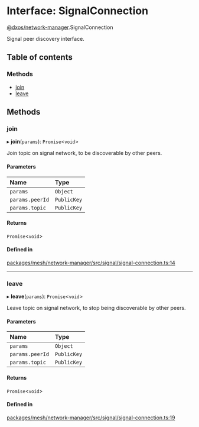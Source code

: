# Interface: SignalConnection

[@dxos/network-manager](../modules/dxos_network_manager.md).SignalConnection

Signal peer discovery interface.

## Table of contents

### Methods

- [join](dxos_network_manager.SignalConnection.md#join)
- [leave](dxos_network_manager.SignalConnection.md#leave)

## Methods

### join

▸ **join**(`params`): `Promise`<`void`\>

Join topic on signal network, to be discoverable by other peers.

#### Parameters

| Name | Type |
| :------ | :------ |
| `params` | `Object` |
| `params.peerId` | `PublicKey` |
| `params.topic` | `PublicKey` |

#### Returns

`Promise`<`void`\>

#### Defined in

[packages/mesh/network-manager/src/signal/signal-connection.ts:14](https://github.com/dxos/dxos/blob/32ae9b579/packages/mesh/network-manager/src/signal/signal-connection.ts#L14)

___

### leave

▸ **leave**(`params`): `Promise`<`void`\>

Leave topic on signal network, to stop being discoverable by other peers.

#### Parameters

| Name | Type |
| :------ | :------ |
| `params` | `Object` |
| `params.peerId` | `PublicKey` |
| `params.topic` | `PublicKey` |

#### Returns

`Promise`<`void`\>

#### Defined in

[packages/mesh/network-manager/src/signal/signal-connection.ts:19](https://github.com/dxos/dxos/blob/32ae9b579/packages/mesh/network-manager/src/signal/signal-connection.ts#L19)
